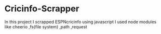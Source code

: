 # Cricinfo-Scrapper

In this project I scrapped ESPNcricinfo using javascript
I used node modules like cheerio ,fs(file system) ,path ,request
